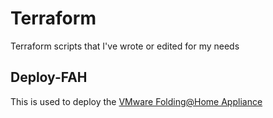 # Terraform

Terraform scripts that I've wrote or edited for my needs

## Deploy-FAH

This is used to deploy the [VMware Folding@Home Appliance](https://flings.vmware.com/vmware-appliance-for-folding-home)
